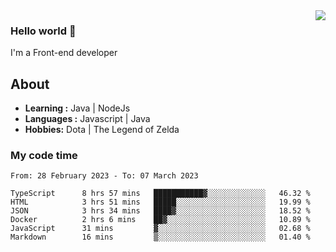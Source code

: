 <img align='right' src="https://github-readme-stats.vercel.app/api?username=jumodada&show_icons=true&theme=vue">

### Hello world 👋

I'm a Front-end developer 
    
## About
-  **Learning :** Java | NodeJs
-  **Languages :** Javascript | Java
-  **Hobbies:** Dota | The Legend of Zelda

### My code time

<!--START_SECTION:waka-->

```text
From: 28 February 2023 - To: 07 March 2023

TypeScript      8 hrs 57 mins   ███████████▓░░░░░░░░░░░░░   46.32 %
HTML            3 hrs 51 mins   █████░░░░░░░░░░░░░░░░░░░░   19.99 %
JSON            3 hrs 34 mins   ████▓░░░░░░░░░░░░░░░░░░░░   18.52 %
Docker          2 hrs 6 mins    ██▓░░░░░░░░░░░░░░░░░░░░░░   10.89 %
JavaScript      31 mins         ▓░░░░░░░░░░░░░░░░░░░░░░░░   02.68 %
Markdown        16 mins         ▒░░░░░░░░░░░░░░░░░░░░░░░░   01.40 %
```

<!--END_SECTION:waka-->
